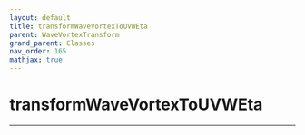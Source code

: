 ```yaml
---
layout: default
title: transformWaveVortexToUVWEta
parent: WaveVortexTransform
grand_parent: Classes
nav_order: 165
mathjax: true
---
```


#  transformWaveVortexToUVWEta




---

